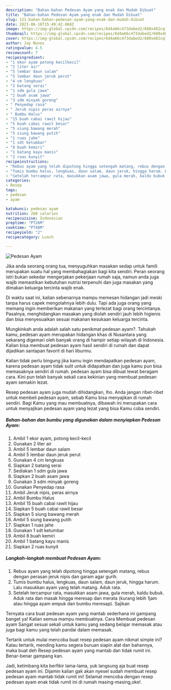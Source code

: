 ```yaml
---
description: "Bahan-bahan Pedesan Ayam yang enak dan Mudah Dibuat"
title: "Bahan-bahan Pedesan Ayam yang enak dan Mudah Dibuat"
slug: 121-bahan-bahan-pedesan-ayam-yang-enak-dan-mudah-dibuat
date: 2021-06-16T15:49:42.868Z
image: https://img-global.cpcdn.com/recipes/6d4a66c473dabed2/680x482cq70/pedesan-ayam-foto-resep-utama.jpg
thumbnail: https://img-global.cpcdn.com/recipes/6d4a66c473dabed2/680x482cq70/pedesan-ayam-foto-resep-utama.jpg
cover: https://img-global.cpcdn.com/recipes/6d4a66c473dabed2/680x482cq70/pedesan-ayam-foto-resep-utama.jpg
author: Jay Nunez
ratingvalue: 4.5
reviewcount: 7
recipeingredient:
- "1 ekor ayam potong kecilkecil"
- "2 liter air"
- "5 lembar daun salam"
- "5 lembar daun jeruk perut"
- "4 cm lengkuas"
- "2 batang serai"
- "1 sdm gula jawa"
- "2 buah asam jawa"
- "3 sdm minyak goreng"
- " Penyedap rasa"
- " Jeruk nipis peras airnya"
- " Bumbu Halus"
- "15 buah cabai rawit hijau"
- "5 buah cabai rawit besar"
- "5 siung bawang merah"
- "5 siung bawang putih"
- "1 ruas jahe"
- "1 sdt ketumbar"
- "8 buah kemiri"
- "1 batang kayu manis"
- "2 ruas kunyit"
recipeinstructions:
- "Rebus ayam yang telah dipotong hingga setengah matang, rebus dengan perasan jeruk nipis dan garam agar gurih."
- "Tumis bumbu halus, lengkuas, daun salam, daun jeruk, hingga harum. Lalu masukkan ayam yang telah matang. Aduk rata."
- "Setelah tercampur rata, masukkan asam jawa, gula merah, kaldu bubuk. Aduk rata dan masak hingga meresap dan merata (kurang lebih 1jam atau hingga ayam empuk dan bumbu meresap). Sajikan"
categories:
- Resep
tags:
- pedesan
- ayam

katakunci: pedesan ayam 
nutrition: 260 calories
recipecuisine: Indonesian
preptime: "PT26M"
cooktime: "PT48M"
recipeyield: "2"
recipecategory: Lunch

---
```



![Pedesan Ayam](https://img-global.cpcdn.com/recipes/6d4a66c473dabed2/680x482cq70/pedesan-ayam-foto-resep-utama.jpg)

Jika anda seorang orang tua, menyuguhkan masakan sedap untuk famili merupakan suatu hal yang membahagiakan bagi kita sendiri. Peran seorang istri bukan sekedar mengerjakan pekerjaan rumah saja, namun anda juga wajib memastikan kebutuhan nutrisi terpenuhi dan juga masakan yang dimakan keluarga tercinta wajib enak.

Di waktu  saat ini, kalian sebenarnya mampu memesan hidangan jadi meski tanpa harus capek mengolahnya lebih dulu. Tapi ada juga orang yang memang ingin memberikan makanan yang terlezat bagi orang tercintanya. Pasalnya, menghidangkan masakan yang diolah sendiri jauh lebih higienis dan bisa menyesuaikan sesuai makanan kesukaan keluarga tercinta. 



Mungkinkah anda adalah salah satu penikmat pedesan ayam?. Tahukah kamu, pedesan ayam merupakan hidangan khas di Nusantara yang sekarang digemari oleh banyak orang di hampir setiap wilayah di Indonesia. Kalian bisa membuat pedesan ayam hasil sendiri di rumah dan dapat dijadikan santapan favorit di hari liburmu.

Kalian tidak perlu bingung jika kamu ingin mendapatkan pedesan ayam, karena pedesan ayam tidak sulit untuk didapatkan dan juga kamu pun bisa memasaknya sendiri di rumah. pedesan ayam bisa dibuat lewat beragam cara. Kini pun telah banyak sekali cara kekinian yang membuat pedesan ayam semakin lezat.

Resep pedesan ayam juga mudah dihidangkan, lho. Anda jangan ribet-ribet untuk membeli pedesan ayam, sebab Kamu bisa menyajikan di rumah sendiri. Bagi Kamu yang mau membuatnya, dibawah ini merupakan cara untuk menyajikan pedesan ayam yang lezat yang bisa Kamu coba sendiri.

<!--inarticleads1-->

##### Bahan-bahan dan bumbu yang digunakan dalam menyiapkan Pedesan Ayam:

1. Ambil 1 ekor ayam, potong kecil-kecil
1. Gunakan 2 liter air
1. Ambil 5 lembar daun salam
1. Ambil 5 lembar daun jeruk perut
1. Gunakan 4 cm lengkuas
1. Siapkan 2 batang serai
1. Sediakan 1 sdm gula jawa
1. Siapkan 2 buah asam jawa
1. Gunakan 3 sdm minyak goreng
1. Gunakan  Penyedap rasa
1. Ambil  Jeruk nipis, peras airnya
1. Ambil  Bumbu Halus
1. Ambil 15 buah cabai rawit hijau
1. Siapkan 5 buah cabai rawit besar
1. Siapkan 5 siung bawang merah
1. Ambil 5 siung bawang putih
1. Siapkan 1 ruas jahe
1. Gunakan 1 sdt ketumbar
1. Ambil 8 buah kemiri
1. Ambil 1 batang kayu manis
1. Siapkan 2 ruas kunyit




<!--inarticleads2-->

##### Langkah-langkah membuat Pedesan Ayam:

1. Rebus ayam yang telah dipotong hingga setengah matang, rebus dengan perasan jeruk nipis dan garam agar gurih.
1. Tumis bumbu halus, lengkuas, daun salam, daun jeruk, hingga harum. Lalu masukkan ayam yang telah matang. Aduk rata.
1. Setelah tercampur rata, masukkan asam jawa, gula merah, kaldu bubuk. Aduk rata dan masak hingga meresap dan merata (kurang lebih 1jam atau hingga ayam empuk dan bumbu meresap). Sajikan




Ternyata cara buat pedesan ayam yang mantab sederhana ini gampang banget ya! Kalian semua mampu membuatnya. Cara Membuat pedesan ayam Sangat sesuai sekali untuk kamu yang sedang belajar memasak atau juga bagi kamu yang telah pandai dalam memasak.

Tertarik untuk mulai mencoba buat resep pedesan ayam nikmat simple ini? Kalau tertarik, mending kamu segera buruan siapin alat dan bahannya, maka buat deh Resep pedesan ayam yang mantab dan tidak rumit ini. Benar-benar gampang kan. 

Jadi, ketimbang kita berfikir lama-lama, yuk langsung aja buat resep pedesan ayam ini. Dijamin kalian gak akan nyesel sudah membuat resep pedesan ayam mantab tidak rumit ini! Selamat mencoba dengan resep pedesan ayam enak tidak rumit ini di rumah masing-masing,oke!.

